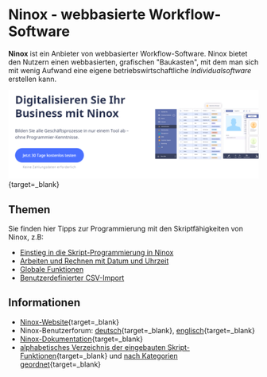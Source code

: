 ---
---

# Ninox - webbasierte Workflow-Software

**Ninox** ist ein Anbieter von webbasierter Workflow-Software. Ninox bietet den Nutzern einen webbasierten, grafischen "Baukasten", mit dem man sich mit wenig Aufwand eine eigene betriebswirtschaftliche *Individualsoftware* erstellen kann.

[![](img/2022-08-04-ninox-website-screenshot.png)](https://ninox.com/de){target=_blank}


## Themen

Sie finden hier Tipps zur Programmierung mit den Skriptfähigkeiten von Ninox, z.B:

- [Einstieg in die Skript-Programmierung in Ninox](./skripting/)
- [Arbeiten und Rechnen mit Datum und Uhrzeit](./datum-zeit/)
- [Globale Funktionen](./globale-funktionen/)
- [Benutzerdefinierter CSV-Import](./csv-import/)



## Informationen

- [Ninox-Website](https://ninox.com/de){target=_blank}
- Ninox-Benutzerforum: [deutsch](https://forum.ninox.de/){target=_blank}, [englisch](https://forum.ninox.com/){target=_blank}
- [Ninox-Dokumentation](https://docs.ninox.com/de){target=_blank}
- [alphabetisches Verzeichnis der eingebauten Skript-Funktionen](https://docs.ninox.com/en/script/functions){target=_blank} und [nach Kategorien geordnet](https://docs.ninox.com/en/script/functions-categorized){target=_blank}

